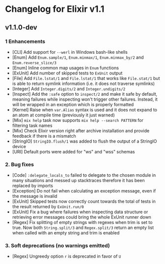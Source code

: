 # Changelog for Elixir v1.1

## v1.1.0-dev

### 1 Enhancements

  * [CLI] Add support for `--werl` in Windows bash-like shells
  * [Enum] Add `Enum.sample/1`, `Enum.minmax/1`, `Enum.minmax_by/2` and `Enum.reverse_slice/3`
  * [Enum] Inline common map usages in `Enum` functions
  * [ExUnit] Add number of skipped tests to `ExUnit` output
  * [File] Add `File.lstat/1` and `File.lstat/1` that works like `File.stat/1` but is able to return symlink information (i.e. it does not traverse symlinks)
  * [Integer] Add `Integer.digits/2` and `Integer.undigits/2`
  * [Inspect] Add the `:safe` option to `inspect/2` and make it safe by default, meaning failures while inspecting won't trigger other failures. Instead, it will be wrapped in an exception which is properly formatted
  * [Kernel] Raise when `var.Alias` syntax is used and it does not expand to an atom at compile time (previously it just warned)
  * [Mix] `mix help` task now supports `mix help --search PATTERN` for filtering task names
  * [Mix] Check Elixir version right after archive installation and provide feedback if there is a mismatch
  * [StringIO] `StringIO.flush/1` was added to flush the output of a StringIO device
  * [URI] Default ports were added for "ws" and "wss" schemas

### 2. Bug fixes

  * [Code] `:delegate_locals_to` failed to delegate to the chosen module in many situations and messed up stacktraces therefore it has been replaced by imports
  * [Exception] Do not fail when calculating an exception message, even if the message is invalid
  * [ExUnit] Skipped tests now correctly count towards the total of tests in the result returned by `ExUnit.run/0`
  * [ExUnit] Fix a bug where failures when inspecting data structure or retrieving error messages could bring the whole ExUnit runner down
  * [Regex] Fix splitting of empty strings with regexes when trim is set to true. Now both `String.split/3` and `Regex.split/3` return an empty list when called with an empty string and trim is enabled

### 3. Soft deprecations (no warnings emitted)

  * [Regex] Ungreedy option `r` is deprecated in favor of `U`
